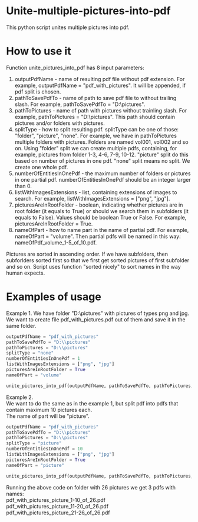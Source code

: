 # Unite-multiple-pictures-into-pdf
This python script unites multiple pictures into pdf.

# How to use it
Function unite_pictures_into_pdf has 8 input parameters:
  1. outputPdfName - name of resulting pdf file without pdf extension. For example, outputPdfName = "pdf_with_pictures". It will be appended, if pdf split is chosen.
  2. pathToSavePdfTo - name of path to save pdf file to without trailing slash. For example, pathToSavePdfTo = "D:\\pictures".
  3. pathToPictures - name of path with pictures without trainling slash. For example, pathToPictures = "D:\\pictures". This path should contain pictures and/or folders with pictures.
  4. splitType - how to split resulting pdf. splitType can be one of those: "folder", "picture", "none". For example, we have in pathToPictures multiple folders with pictures. Folders are named vol001, vol002 and so on. Using "folder" split we can create multiple pdfs, containing, for example, pictures from folder 1-3, 4-6, 7-9, 10-12. "picture" split do this based on number of pictures in one pdf. "none" split means no split. We create one whole pdf.
  5. numberOfEntitiesInOnePdf - the maximum number of folders or pictures in one partial pdf. numberOfEntitiesInOnePdf should be an integer larger than 0.
  6. listWithImagesExtensions - list, containing extensions of images to search. For example, listWithImagesExtensions = ["png", "jpg"].
  7. picturesAreInRootFolder - boolean, indicating whether pictures are in root folder (it equals to True) or should we search them in subfolders (it equals to False). Values should be boolean True or False. For example, picturesAreInRootFolder = True.
  8. nameOfPart - how to name part in the name of partial pdf. For example, nameOfPart = "volume". Then partial pdfs will be named in this way: nameOfPdf_volume_1-5_of_10.pdf.

Pictures are sorted in ascending order. If we have subfolders, then subforlders sorted first so that we first get sorted pictures of first subfolder and so on. Script uses function "sorted nicely" to sort names in the way human expects.

# Examples of usage
Example 1.
We have folder "D:\\pictures" with pictures of types png and jpg.
We want to create file pdf_with_pictures.pdf out of them and save it in the same folder.

```python
outputPdfName = "pdf_with_pictures"
pathToSavePdfTo = "D:\\pictures"
pathToPictures = "D:\\pictures"
splitType = "none"
numberOfEntitiesInOnePdf = 1
listWithImagesExtensions = ["png", "jpg"]
picturesAreInRootFolder = True
nameOfPart = "volume"

unite_pictures_into_pdf(outputPdfName, pathToSavePdfTo, pathToPictures, splitType, numberOfEntitiesInOnePdf, listWithImagesExtensions, picturesAreInRootFolder, nameOfPart)
```

  Example 2.  
  We want to do the same as in the example 1, but split pdf into pdfs that contain maximum 10 pictures each.  
  The name of part will be "picture".  

```python
outputPdfName = "pdf_with_pictures"
pathToSavePdfTo = "D:\\pictures"
pathToPictures = "D:\\pictures"
splitType = "picture"
numberOfEntitiesInOnePdf = 10
listWithImagesExtensions = ["png", "jpg"]
picturesAreInRootFolder = True
nameOfPart = "picture"

unite_pictures_into_pdf(outputPdfName, pathToSavePdfTo, pathToPictures, splitType, numberOfEntitiesInOnePdf, listWithImagesExtensions, picturesAreInRootFolder, nameOfPart)
```

  Running the above code on folder with 26 pictures we get 3 pdfs with names:  
  pdf_with_pictures_picture_1-10_of_26.pdf  
  pdf_with_pictures_picture_11-20_of_26.pdf  
  pdf_with_pictures_picture_21-26_of_26.pdf  






